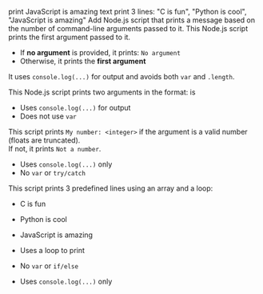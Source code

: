 print JavaScript is amazing text
print 3 lines: "C is fun", "Python is cool", "JavaScript is amazing"
Add Node.js script that prints a message based on the number of command-line arguments passed to it.
This Node.js script prints the first argument passed to it.

- If **no argument** is provided, it prints: `No argument`
- Otherwise, it prints the **first argument**

It uses `console.log(...)` for output and avoids both `var` and `.length`.

This Node.js script prints two arguments in the format: <first argument> is <second argument>

- Uses `console.log(...)` for output
- Does not use `var`

This script prints `My number: <integer>` if the argument is a valid number (floats are truncated).  
If not, it prints `Not a number`.

- Uses `console.log(...)` only
- No `var` or `try/catch`

This script prints 3 predefined lines using an array and a loop:

- C is fun
- Python is cool
- JavaScript is amazing

- Uses a loop to print
- No `var` or `if/else`
- Uses `console.log(...)` only
